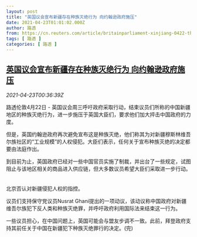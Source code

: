 ```yaml
---
layout: post
title: "英国议会宣布新疆存在种族灭绝行为 向约翰逊政府施压"
date: 2021-04-23T01:01:02.000Z
author: 路透
from: https://cn.reuters.com/article/britainparliament-xinjiang-0422-thur-idCNKBS2CA010
tags: [ 路透 ]
categories: [ 路透 ]
---
```

<!--1619139662000-->
[英国议会宣布新疆存在种族灭绝行为 向约翰逊政府施压](https://cn.reuters.com/article/britainparliament-xinjiang-0422-thur-idCNKBS2CA010)
------

<div>
<div><i>2021-04-23T00:36:39Z</i></div><p>路透伦敦4月22日 - 英国议会周三呼吁政府采取行动，结束议员们所称的中国新疆地区的种族灭绝行为，进一步施压于英国大臣们，要求他们加大抨击中国政府的力度。 　</p><p>但是，英国约翰逊政府再次避免宣布这是种族灭绝，他们称其为对新疆穆斯林维吾尔族社区的“工业规模”的人权侵犯。大臣们表示，任何关于宣布种族灭绝的决定都要由法庭作出。 　</p><p>到目前为止，英国政府已经对一些中国官员实施了制裁，并出台了一些规定，试图阻止与该地区相关的商品进入供应链，但大多数议员希望大臣们采取进一步行动。 　</p><p>北京否认对新疆侵犯人权的指控。 　</p><p>议员们支持保守党议员Nusrat Ghani提出的一项动议，该动议称中国政府对新疆维吾尔族犯下反人类和种族灭绝罪，并呼吁政府利用国际法来结束这一行为。 　</p><p>一些议员担心，在中国问题上，英国可能会与盟友步调不一致。此前，拜登政府支持其前任关于中国在新疆犯下种族灭绝罪行的决定。(完)</p>
</div>
